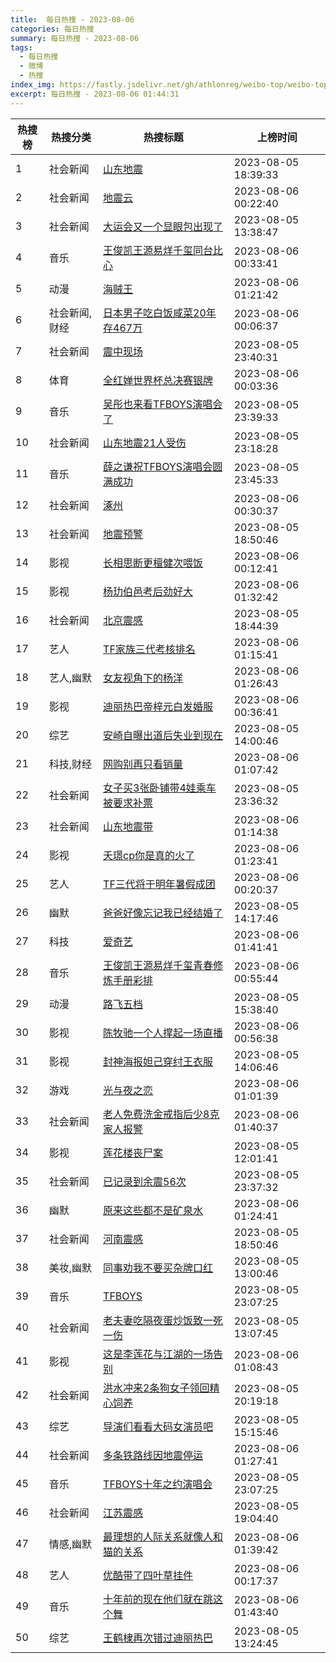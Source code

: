 ```yaml
---
title:  每日热搜 - 2023-08-06
categories: 每日热搜
summary: 每日热搜 - 2023-08-06
tags:
  - 每日热搜
  - 微博
  - 热搜
index_img: https://fastly.jsdelivr.net/gh/athlonreg/weibo-top/weibo-top.jpeg
excerpt: 每日热搜 - 2023-08-06 01:44:31
---
```


| 热搜榜 | 热搜分类 | 热搜标题 | 上榜时间 |
| --- | --- | --- | --- |
| 1 | 社会新闻 | [山东地震](https://s.weibo.com/weibo%3Fq%3D%2523%E5%B1%B1%E4%B8%9C%E5%9C%B0%E9%9C%87%2523) | 2023-08-05 18:39:33 | 
| 2 | 社会新闻 | [地震云](https://s.weibo.com/weibo%3Fq%3D%2523%E5%9C%B0%E9%9C%87%E4%BA%91%2523) | 2023-08-06 00:22:40 | 
| 3 | 社会新闻 | [大运会又一个显眼包出现了](https://s.weibo.com/weibo%3Fq%3D%2523%E5%A4%A7%E8%BF%90%E4%BC%9A%E5%8F%88%E4%B8%80%E4%B8%AA%E6%98%BE%E7%9C%BC%E5%8C%85%E5%87%BA%E7%8E%B0%E4%BA%86%2523) | 2023-08-05 13:38:47 | 
| 4 | 音乐 | [王俊凯王源易烊千玺同台比心](https://s.weibo.com/weibo%3Fq%3D%2523%E7%8E%8B%E4%BF%8A%E5%87%AF%E7%8E%8B%E6%BA%90%E6%98%93%E7%83%8A%E5%8D%83%E7%8E%BA%E5%90%8C%E5%8F%B0%E6%AF%94%E5%BF%83%2523) | 2023-08-06 00:33:41 | 
| 5 | 动漫 | [海贼王](https://s.weibo.com/weibo%3Fq%3D%2523%E6%B5%B7%E8%B4%BC%E7%8E%8B%2523) | 2023-08-06 01:21:42 | 
| 6 | 社会新闻,财经 | [日本男子吃白饭咸菜20年存467万](https://s.weibo.com/weibo%3Fq%3D%2523%E6%97%A5%E6%9C%AC%E7%94%B7%E5%AD%90%E5%90%83%E7%99%BD%E9%A5%AD%E5%92%B8%E8%8F%9C20%E5%B9%B4%E5%AD%98467%E4%B8%87%2523) | 2023-08-06 00:06:37 | 
| 7 | 社会新闻 | [震中现场](https://s.weibo.com/weibo%3Fq%3D%2523%E9%9C%87%E4%B8%AD%E7%8E%B0%E5%9C%BA%2523) | 2023-08-05 23:40:31 | 
| 8 | 体育 | [全红婵世界杯总决赛银牌](https://s.weibo.com/weibo%3Fq%3D%2523%E5%85%A8%E7%BA%A2%E5%A9%B5%E4%B8%96%E7%95%8C%E6%9D%AF%E6%80%BB%E5%86%B3%E8%B5%9B%E9%93%B6%E7%89%8C%2523) | 2023-08-06 00:03:36 | 
| 9 | 音乐 | [吴彤也来看TFBOYS演唱会了](https://s.weibo.com/weibo%3Fq%3D%2523%E5%90%B4%E5%BD%A4%E4%B9%9F%E6%9D%A5%E7%9C%8BTFBOYS%E6%BC%94%E5%94%B1%E4%BC%9A%E4%BA%86%2523) | 2023-08-05 23:39:33 | 
| 10 | 社会新闻 | [山东地震21人受伤](https://s.weibo.com/weibo%3Fq%3D%2523%E5%B1%B1%E4%B8%9C%E5%9C%B0%E9%9C%8721%E4%BA%BA%E5%8F%97%E4%BC%A4%2523) | 2023-08-05 23:18:28 | 
| 11 | 音乐 | [薛之谦祝TFBOYS演唱会圆满成功](https://s.weibo.com/weibo%3Fq%3D%2523%E8%96%9B%E4%B9%8B%E8%B0%A6%E7%A5%9DTFBOYS%E6%BC%94%E5%94%B1%E4%BC%9A%E5%9C%86%E6%BB%A1%E6%88%90%E5%8A%9F%2523) | 2023-08-05 23:45:33 | 
| 12 | 社会新闻 | [涿州](https://s.weibo.com/weibo%3Fq%3D%2523%E6%B6%BF%E5%B7%9E%2523) | 2023-08-06 00:30:37 | 
| 13 | 社会新闻 | [地震预警](https://s.weibo.com/weibo%3Fq%3D%2523%E5%9C%B0%E9%9C%87%E9%A2%84%E8%AD%A6%2523) | 2023-08-05 18:50:46 | 
| 14 | 影视 | [长相思断更檀健次喂饭](https://s.weibo.com/weibo%3Fq%3D%2523%E9%95%BF%E7%9B%B8%E6%80%9D%E6%96%AD%E6%9B%B4%E6%AA%80%E5%81%A5%E6%AC%A1%E5%96%82%E9%A5%AD%2523) | 2023-08-06 00:12:41 | 
| 15 | 影视 | [杨玏伯邑考后劲好大](https://s.weibo.com/weibo%3Fq%3D%2523%E6%9D%A8%E7%8E%8F%E4%BC%AF%E9%82%91%E8%80%83%E5%90%8E%E5%8A%B2%E5%A5%BD%E5%A4%A7%2523) | 2023-08-06 01:32:42 | 
| 16 | 社会新闻 | [北京震感](https://s.weibo.com/weibo%3Fq%3D%2523%E5%8C%97%E4%BA%AC%E9%9C%87%E6%84%9F%2523) | 2023-08-05 18:44:39 | 
| 17 | 艺人 | [TF家族三代考核排名](https://s.weibo.com/weibo%3Fq%3D%2523TF%E5%AE%B6%E6%97%8F%E4%B8%89%E4%BB%A3%E8%80%83%E6%A0%B8%E6%8E%92%E5%90%8D%2523) | 2023-08-06 01:15:41 | 
| 18 | 艺人,幽默 | [女友视角下的杨洋](https://s.weibo.com/weibo%3Fq%3D%2523%E5%A5%B3%E5%8F%8B%E8%A7%86%E8%A7%92%E4%B8%8B%E7%9A%84%E6%9D%A8%E6%B4%8B%2523) | 2023-08-06 01:26:43 | 
| 19 | 影视 | [迪丽热巴帝梓元白发婚服](https://s.weibo.com/weibo%3Fq%3D%2523%E8%BF%AA%E4%B8%BD%E7%83%AD%E5%B7%B4%E5%B8%9D%E6%A2%93%E5%85%83%E7%99%BD%E5%8F%91%E5%A9%9A%E6%9C%8D%2523) | 2023-08-06 00:36:41 | 
| 20 | 综艺 | [安崎自曝出道后失业到现在](https://s.weibo.com/weibo%3Fq%3D%2523%E5%AE%89%E5%B4%8E%E8%87%AA%E6%9B%9D%E5%87%BA%E9%81%93%E5%90%8E%E5%A4%B1%E4%B8%9A%E5%88%B0%E7%8E%B0%E5%9C%A8%2523) | 2023-08-05 14:00:46 | 
| 21 | 科技,财经 | [网购别再只看销量](https://s.weibo.com/weibo%3Fq%3D%2523%E7%BD%91%E8%B4%AD%E5%88%AB%E5%86%8D%E5%8F%AA%E7%9C%8B%E9%94%80%E9%87%8F%2523) | 2023-08-06 01:07:42 | 
| 22 | 社会新闻 | [女子买3张卧铺带4娃乘车被要求补票](https://s.weibo.com/weibo%3Fq%3D%2523%E5%A5%B3%E5%AD%90%E4%B9%B03%E5%BC%A0%E5%8D%A7%E9%93%BA%E5%B8%A64%E5%A8%83%E4%B9%98%E8%BD%A6%E8%A2%AB%E8%A6%81%E6%B1%82%E8%A1%A5%E7%A5%A8%2523) | 2023-08-05 23:36:32 | 
| 23 | 社会新闻 | [山东地震带](https://s.weibo.com/weibo%3Fq%3D%2523%E5%B1%B1%E4%B8%9C%E5%9C%B0%E9%9C%87%E5%B8%A6%2523) | 2023-08-06 01:14:38 | 
| 24 | 影视 | [夭璟cp你是真的火了](https://s.weibo.com/weibo%3Fq%3D%2523%E5%A4%AD%E7%92%9Fcp%E4%BD%A0%E6%98%AF%E7%9C%9F%E7%9A%84%E7%81%AB%E4%BA%86%2523) | 2023-08-06 01:23:41 | 
| 25 | 艺人 | [TF三代将于明年暑假成团](https://s.weibo.com/weibo%3Fq%3D%2523TF%E4%B8%89%E4%BB%A3%E5%B0%86%E4%BA%8E%E6%98%8E%E5%B9%B4%E6%9A%91%E5%81%87%E6%88%90%E5%9B%A2%2523) | 2023-08-06 00:20:37 | 
| 26 | 幽默 | [爸爸好像忘记我已经结婚了](https://s.weibo.com/weibo%3Fq%3D%2523%E7%88%B8%E7%88%B8%E5%A5%BD%E5%83%8F%E5%BF%98%E8%AE%B0%E6%88%91%E5%B7%B2%E7%BB%8F%E7%BB%93%E5%A9%9A%E4%BA%86%2523) | 2023-08-05 14:17:46 | 
| 27 | 科技 | [爱奇艺](https://s.weibo.com/weibo%3Fq%3D%2523%E7%88%B1%E5%A5%87%E8%89%BA%2523) | 2023-08-06 01:41:41 | 
| 28 | 音乐 | [王俊凯王源易烊千玺青春修炼手册彩排](https://s.weibo.com/weibo%3Fq%3D%2523%E7%8E%8B%E4%BF%8A%E5%87%AF%E7%8E%8B%E6%BA%90%E6%98%93%E7%83%8A%E5%8D%83%E7%8E%BA%E9%9D%92%E6%98%A5%E4%BF%AE%E7%82%BC%E6%89%8B%E5%86%8C%E5%BD%A9%E6%8E%92%2523) | 2023-08-06 00:55:44 | 
| 29 | 动漫 | [路飞五档](https://s.weibo.com/weibo%3Fq%3D%2523%E8%B7%AF%E9%A3%9E%E4%BA%94%E6%A1%A3%2523) | 2023-08-05 15:38:40 | 
| 30 | 影视 | [陈牧驰一个人撑起一场直播](https://s.weibo.com/weibo%3Fq%3D%2523%E9%99%88%E7%89%A7%E9%A9%B0%E4%B8%80%E4%B8%AA%E4%BA%BA%E6%92%91%E8%B5%B7%E4%B8%80%E5%9C%BA%E7%9B%B4%E6%92%AD%2523) | 2023-08-06 00:56:38 | 
| 31 | 影视 | [封神海报妲己穿纣王衣服](https://s.weibo.com/weibo%3Fq%3D%2523%E5%B0%81%E7%A5%9E%E6%B5%B7%E6%8A%A5%E5%A6%B2%E5%B7%B1%E7%A9%BF%E7%BA%A3%E7%8E%8B%E8%A1%A3%E6%9C%8D%2523) | 2023-08-05 14:06:46 | 
| 32 | 游戏 | [光与夜之恋](https://s.weibo.com/weibo%3Fq%3D%2523%E5%85%89%E4%B8%8E%E5%A4%9C%E4%B9%8B%E6%81%8B%2523) | 2023-08-06 01:01:39 | 
| 33 | 社会新闻 | [老人免费洗金戒指后少8克家人报警](https://s.weibo.com/weibo%3Fq%3D%2523%E8%80%81%E4%BA%BA%E5%85%8D%E8%B4%B9%E6%B4%97%E9%87%91%E6%88%92%E6%8C%87%E5%90%8E%E5%B0%918%E5%85%8B%E5%AE%B6%E4%BA%BA%E6%8A%A5%E8%AD%A6%2523) | 2023-08-06 01:40:37 | 
| 34 | 影视 | [莲花楼丧尸案](https://s.weibo.com/weibo%3Fq%3D%2523%E8%8E%B2%E8%8A%B1%E6%A5%BC%E4%B8%A7%E5%B0%B8%E6%A1%88%2523) | 2023-08-05 12:01:41 | 
| 35 | 社会新闻 | [已记录到余震56次](https://s.weibo.com/weibo%3Fq%3D%2523%E5%B7%B2%E8%AE%B0%E5%BD%95%E5%88%B0%E4%BD%99%E9%9C%8756%E6%AC%A1%2523) | 2023-08-05 23:37:32 | 
| 36 | 幽默 | [原来这些都不是矿泉水](https://s.weibo.com/weibo%3Fq%3D%2523%E5%8E%9F%E6%9D%A5%E8%BF%99%E4%BA%9B%E9%83%BD%E4%B8%8D%E6%98%AF%E7%9F%BF%E6%B3%89%E6%B0%B4%2523) | 2023-08-06 01:24:41 | 
| 37 | 社会新闻 | [河南震感](https://s.weibo.com/weibo%3Fq%3D%2523%E6%B2%B3%E5%8D%97%E9%9C%87%E6%84%9F%2523) | 2023-08-05 18:50:46 | 
| 38 | 美妆,幽默 | [同事劝我不要买杂牌口红](https://s.weibo.com/weibo%3Fq%3D%2523%E5%90%8C%E4%BA%8B%E5%8A%9D%E6%88%91%E4%B8%8D%E8%A6%81%E4%B9%B0%E6%9D%82%E7%89%8C%E5%8F%A3%E7%BA%A2%2523) | 2023-08-05 13:00:46 | 
| 39 | 音乐 | [TFBOYS](https://s.weibo.com/weibo%3Fq%3D%2523TFBOYS%2523) | 2023-08-05 23:07:25 | 
| 40 | 社会新闻 | [老夫妻吃隔夜蛋炒饭致一死一伤](https://s.weibo.com/weibo%3Fq%3D%2523%E8%80%81%E5%A4%AB%E5%A6%BB%E5%90%83%E9%9A%94%E5%A4%9C%E8%9B%8B%E7%82%92%E9%A5%AD%E8%87%B4%E4%B8%80%E6%AD%BB%E4%B8%80%E4%BC%A4%2523) | 2023-08-05 13:07:45 | 
| 41 | 影视 | [这是李莲花与江湖的一场告别](https://s.weibo.com/weibo%3Fq%3D%2523%E8%BF%99%E6%98%AF%E6%9D%8E%E8%8E%B2%E8%8A%B1%E4%B8%8E%E6%B1%9F%E6%B9%96%E7%9A%84%E4%B8%80%E5%9C%BA%E5%91%8A%E5%88%AB%2523) | 2023-08-06 01:08:43 | 
| 42 | 社会新闻 | [洪水冲来2条狗女子领回精心饲养](https://s.weibo.com/weibo%3Fq%3D%2523%E6%B4%AA%E6%B0%B4%E5%86%B2%E6%9D%A52%E6%9D%A1%E7%8B%97%E5%A5%B3%E5%AD%90%E9%A2%86%E5%9B%9E%E7%B2%BE%E5%BF%83%E9%A5%B2%E5%85%BB%2523) | 2023-08-05 20:19:18 | 
| 43 | 综艺 | [导演们看看大码女演员吧](https://s.weibo.com/weibo%3Fq%3D%2523%E5%AF%BC%E6%BC%94%E4%BB%AC%E7%9C%8B%E7%9C%8B%E5%A4%A7%E7%A0%81%E5%A5%B3%E6%BC%94%E5%91%98%E5%90%A7%2523) | 2023-08-05 15:15:46 | 
| 44 | 社会新闻 | [多条铁路线因地震停运](https://s.weibo.com/weibo%3Fq%3D%2523%E5%A4%9A%E6%9D%A1%E9%93%81%E8%B7%AF%E7%BA%BF%E5%9B%A0%E5%9C%B0%E9%9C%87%E5%81%9C%E8%BF%90%2523) | 2023-08-06 01:27:41 | 
| 45 | 音乐 | [TFBOYS十年之约演唱会](https://s.weibo.com/weibo%3Fq%3D%2523TFBOYS%E5%8D%81%E5%B9%B4%E4%B9%8B%E7%BA%A6%E6%BC%94%E5%94%B1%E4%BC%9A%2523) | 2023-08-05 23:07:25 | 
| 46 | 社会新闻 | [江苏震感](https://s.weibo.com/weibo%3Fq%3D%2523%E6%B1%9F%E8%8B%8F%E9%9C%87%E6%84%9F%2523) | 2023-08-05 19:04:40 | 
| 47 | 情感,幽默 | [最理想的人际关系就像人和猫的关系](https://s.weibo.com/weibo%3Fq%3D%2523%E6%9C%80%E7%90%86%E6%83%B3%E7%9A%84%E4%BA%BA%E9%99%85%E5%85%B3%E7%B3%BB%E5%B0%B1%E5%83%8F%E4%BA%BA%E5%92%8C%E7%8C%AB%E7%9A%84%E5%85%B3%E7%B3%BB%2523) | 2023-08-06 01:39:42 | 
| 48 | 艺人 | [优酷带了四叶草挂件](https://s.weibo.com/weibo%3Fq%3D%2523%E4%BC%98%E9%85%B7%E5%B8%A6%E4%BA%86%E5%9B%9B%E5%8F%B6%E8%8D%89%E6%8C%82%E4%BB%B6%2523) | 2023-08-06 00:17:37 | 
| 49 | 音乐 | [十年前的现在他们就在跳这个舞](https://s.weibo.com/weibo%3Fq%3D%2523%E5%8D%81%E5%B9%B4%E5%89%8D%E7%9A%84%E7%8E%B0%E5%9C%A8%E4%BB%96%E4%BB%AC%E5%B0%B1%E5%9C%A8%E8%B7%B3%E8%BF%99%E4%B8%AA%E8%88%9E%2523) | 2023-08-06 01:43:40 | 
| 50 | 综艺 | [王鹤棣再次错过迪丽热巴](https://s.weibo.com/weibo%3Fq%3D%2523%E7%8E%8B%E9%B9%A4%E6%A3%A3%E5%86%8D%E6%AC%A1%E9%94%99%E8%BF%87%E8%BF%AA%E4%B8%BD%E7%83%AD%E5%B7%B4%2523) | 2023-08-05 13:24:45 | 
